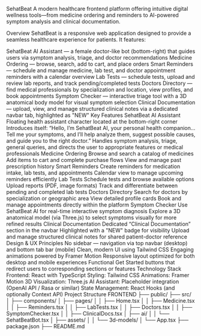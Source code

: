 SehatBeat
A modern healthcare frontend platform offering intuitive digital wellness tools—from medicine ordering and reminders to AI-powered symptom analysis and clinical documentation.

Overview
SehatBeat is a responsive web application designed to provide a seamless healthcare experience for patients. It features:

SehatBeat AI Assistant — a female doctor-like bot (bottom-right) that guides users via symptom analysis, triage, and doctor recommendations
Medicine Ordering — browse, search, add to cart, and place orders
Smart Reminders — schedule and manage medicine, lab test, and doctor appointment reminders with a calendar overview
Lab Tests — schedule tests, upload and review lab reports, and track pending/completed tests
Doctors Directory — find medical professionals by specialization and location, view profiles, and book appointments
Symptom Checker — interactive triage tool with a 3D anatomical body model for visual symptom selection
Clinical Documentation — upload, view, and manage structured clinical notes via a dedicated navbar tab, highlighted as "NEW"
Key Features
SehatBeat AI Assistant
Floating health assistant character located at the bottom-right corner
Introduces itself: “Hello, I’m SehatBeat AI, your personal health companion… Tell me your symptoms, and I’ll help analyze them, suggest possible causes, and guide you to the right doctor.”
Handles symptom analysis, triage, general queries, and directs the user to appropriate features or medical professionals
Medicine Ordering
Browse and search a catalog of medicines
Add items to cart and complete purchase flows
View and manage past prescription history
Smart Reminders
Create reminders for medication intake, lab tests, and appointments
Calendar view to manage upcoming reminders efficiently
Lab Tests
Schedule tests and browse available options
Upload reports (PDF, image formats)
Track and differentiate between pending and completed lab tests
Doctors Directory
Search for doctors by specialization or geographic area
View detailed profile cards
Book and manage appointments directly within the platform
Symptom Checker
Use SehatBeat AI for real-time interactive symptom diagnosis
Explore a 3D anatomical model (via Three.js) to select symptoms visually for more refined results
Clinical Documentation
Dedicated “Clinical Documentation” section in the navbar
Highlighted with a "NEW" badge for visibility
Upload and manage structured clinical notes for shared patient-doctor reference
Design & UX Principles
No sidebar — navigation via top navbar (desktop) and bottom tab bar (mobile)
Clean, modern UI using Tailwind CSS
Engaging animations powered by Framer Motion
Responsive layout optimized for both desktop and mobile experiences
Functional Get Started buttons that redirect users to corresponding sections or features
Technology Stack
Frontend: React with TypeScript
Styling: Tailwind CSS
Animations: Framer Motion
3D Visualization: Three.js
AI Assistant: Placeholder integration (OpenAI API / Rasa or similar)
State Management: React Hooks (and optionally Context API)
Project Structure
FRONTEND ├── public/ ├── src/ │ ├── components/ │ ├── pages/ │ │ ├── Home.tsx │ │ ├── Medicine.tsx │ │ ├── Reminders.tsx │ │ ├── LabTests.tsx │ │ ├── Doctors.tsx │ │ ├── SymptomChecker.tsx │ │ ├── ClinicalDocs.tsx │ ├── ai/ │ │ └── SehatBeatBot.tsx │ ├── assets/ │ │ └── 3d-models/ │ └── App.tsx ├── package.json ├── README.md